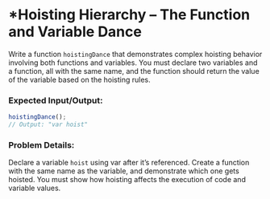 # \*Hoisting Hierarchy – The Function and Variable Dance

Write a function `hoistingDance` that demonstrates complex hoisting behavior involving both functions and variables. You must declare two variables and a function, all with the same name, and the function should return the value of the variable based on the hoisting rules.

### Expected Input/Output:

```js
hoistingDance();
// Output: "var hoist"
```

### Problem Details:

Declare a variable `hoist` using var after it’s referenced.
Create a function with the same name as the variable, and demonstrate which one gets hoisted.
You must show how hoisting affects the execution of code and variable values.
